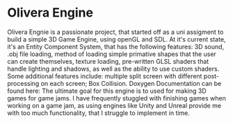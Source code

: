# Olivera Engine

Olivera Engnie is a passionate project, that started off as a uni assigment to build a simple 3D Game Engine, using openGL and SDL. 
At it's current state, it's an Entity Component System, that has the following features:
3D sound, .obj file loading, method of loading simple primative shapes that the user can create themselves, texture loading, pre-written GLSL shaders that handle lighting and shadows, as well as the ability to use custom shaders. Some additional features include: multiple split screen with different post-processing on each screen; Box Collision.
Doxygen Documentation can be found here: 
The ultimate goal for this engine is to used for making 3D games for game jams. I have frequently stuggled with finishing games when working on a game jam, as using engines like Unity and Unreal provide me with too much functionality, that I struggle to implement in time.
